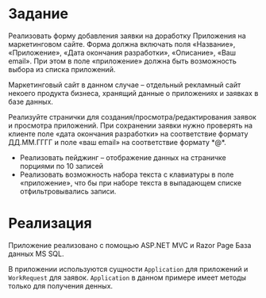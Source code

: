 # Задание
Реализовать форму добавления заявки на доработку Приложения на маркетинговом сайте. Форма должна включать поля «Название», «Приложение», «Дата окончания разработки», «Описание», «Ваш email». При этом в поле «приложение» должна быть возможность выбора из списка приложений.

Маркетинговый сайт в данном случае – отдельный рекламный сайт некоего продукта бизнеса, хранящий данные о приложениях и заявках в базе данных.

Реализуйте странички для создания/просмотра/редактирования заявок и просмотра приложений. При сохранении заявки нужно проверять на клиенте поле «дата окончания разработки» на соответствие формату ДД.ММ.ГГГГ и поле «ваш email» на соответствие формату \*@\*.

- Реализовать пейджинг – отображение данных на страничке порциями по 10 записей
- Реализовать возможность набора текста с клавиатуры в поле «приложение», что бы при наборе текста в выпадающем списке отфильтровывались записи.

# Реализация
Приложение реализовано с помощью ASP.NET MVC и Razor Page
База данных MS SQL.

В приложении используются сущности  ```Application``` для приложений и ```WorkRequest``` для заявок.
```Application``` в данном примере имеет методы только для получения денных.
